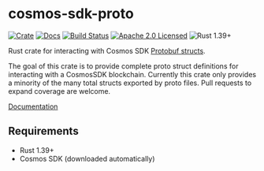 # cosmos-sdk-proto

[![Crate][crate-image]][crate-link]
[![Docs][docs-image]][docs-link]
[![Build Status][build-image]][build-link]
[![Apache 2.0 Licensed][license-image]][license-link]
![Rust 1.39+][rustc-image]

Rust crate for interacting with Cosmos SDK
[Protobuf structs](https://github.com/cosmos/cosmos-sdk/tree/master/proto/).

The goal of this crate is to provide complete proto struct definitions for interacting
with a CosmosSDK blockchain. Currently this crate only provides a minority of the many
total structs exported by proto files. Pull requests to expand coverage are welcome.

[Documentation][docs-link]

## Requirements

- Rust 1.39+
- Cosmos SDK (downloaded automatically)

[//]: # "badges"
[crate-image]: https://img.shields.io/crates/v/cosmos-rust.svg
[crate-link]: https://crates.io/crates/cosmos-rust
[docs-image]: https://docs.rs/cosmos-rust/badge.svg
[docs-link]: https://docs.rs/cosmos-rust/
[build-image]: https://github.com/cosmos/cosmos-rust/workflows/Rust/badge.svg
[build-link]: https://github.com/cosmos/cosmos-rust/actions?query=workflow%3ARust
[license-image]: https://img.shields.io/badge/license-Apache2.0-blue.svg
[license-link]: https://github.com/cosmos/cosmos-rust/blob/master/LICENSE
[rustc-image]: https://img.shields.io/badge/rustc-1.39+-blue.svg
[//]: # "general links"
[cosmos sdk]: https://github.com/cosmos/cosmos-sdk
